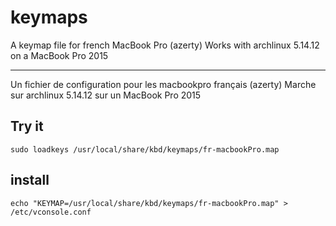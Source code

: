 # keymaps


A keymap file for french MacBook Pro (azerty) 
Works with archlinux 5.14.12 on a MacBook Pro 2015

---

Un fichier de configuration pour les macbookpro français (azerty)
Marche sur archlinux 5.14.12 sur un MacBook Pro 2015



## Try it
```
sudo loadkeys /usr/local/share/kbd/keymaps/fr-macbookPro.map
```
## install

```
echo "KEYMAP=/usr/local/share/kbd/keymaps/fr-macbookPro.map" > /etc/vconsole.conf
```

